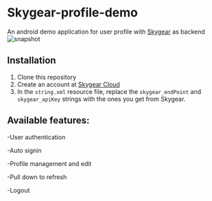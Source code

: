 # Skygear-profile-demo
An android demo application for user profile with [Skygear](https://skygear.io) as backend
<img src="https://image.ibb.co/bN65qa/snapshot.png" alt="snapshot" border="0">

## Installation
1. Clone this repository
2. Create an account at [Skygear Cloud](https://portal.skygear.io/signup)
3. In the `string.xml` resource file, replace the `skygear_endPoint` and `skygear_apiKey` strings with the ones you get from Skygear.

## Available features:
-User authentication

-Auto signin

-Profile management and edit

-Pull down to refresh

-Logout
